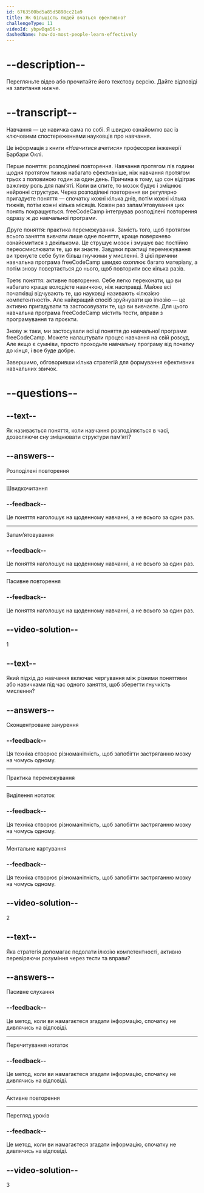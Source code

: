 ```yaml
---
id: 6763500bd5a85d5898cc21a9
title: Як більшість людей вчаться ефективно?
challengeType: 11
videoId: ybpwBqa56-s
dashedName: how-do-most-people-learn-effectively
---
```


# --description--

Перегляньте відео або прочитайте його текстову версію. Дайте відповіді на запитання нижче.

# --transcript--

Навчання — це навичка сама по собі. Я швидко ознайомлю вас із ключовими спостереженнями науковців про навчання.

Це інформація з книги *«Навчитися вчитися»* професорки інженерії Барбари Оклі.

Перше поняття: розподілені повторення. Навчання протягом пів години щодня протягом тижня набагато ефективніше, ніж навчання протягом трьох з половиною годин за один день. Причина в тому, що сон відіграє важливу роль для пам’яті. Коли ви спите, то мозок будує і зміцнює нейронні структури. Через розподілені повторення ви регулярно пригадуєте поняття — спочатку кожні кілька днів, потім кожні кілька тижнів, потім кожні кілька місяців. Кожен раз запам’ятовування цих понять покращується. freeCodeCamp інтегрував розподілені повторення одразу ж до навчальної програми.

Друге поняття: практика перемежування. Замість того, щоб протягом всього заняття вивчати лише одне поняття, краще поверхнево ознайомитися з декількома. Це струшує мозок і змушує вас постійно переосмислювати те, що ви знаєте. Завдяки практиці перемежування ви тренуєте себе бути більш гнучкими у мисленні. З цієї причини навчальна програма freeCodeCamp швидко охоплює багато матеріалу, а потім знову повертається до нього, щоб повторити все кілька разів.

Третє поняття: активне повторення. Себе легко переконати, що ви набагато краще володієте навичкою, ніж насправді. Майже всі початківці відчувають те, що науковці називають «ілюзією компетентності». Але найкращий спосіб зруйнувати цю ілюзію — це активно пригадувати та застосовувати те, що ви вивчаєте. Для цього навчальна програма freeCodeCamp містить тести, вправи з програмування та проєкти.

Знову ж таки, ми застосували всі ці поняття до навчальної програми freeCodeCamp. Можете налаштувати процес навчання на свій розсуд. Але якщо є сумніви, просто проходьте навчальну програму від початку до кінця, і все буде добре.

Завершимо, обговоривши кілька стратегій для формування ефективних навчальних звичок.

# --questions--

## --text--

Як називається поняття, коли навчання розподіляється в часі, дозволяючи сну зміцнювати структури пам’яті?

## --answers--

Розподілені повторення

---

Швидкочитання

### --feedback--

Це поняття наголошує на щоденному навчанні, а не всього за один раз.

---

Запам’ятовування

### --feedback--

Це поняття наголошує на щоденному навчанні, а не всього за один раз.

---

Пасивне повторення

### --feedback--

Це поняття наголошує на щоденному навчанні, а не всього за один раз.

## --video-solution--

1

## --text--

Який підхід до навчання включає чергування між різними поняттями або навичками під час одного заняття, щоб зберегти гнучкість мислення?

## --answers--

Сконцентроване занурення

### --feedback--

Ця техніка створює різноманітність, щоб запобігти застряганню мозку на чомусь одному.

---

Практика перемежування

---

Виділення нотаток

### --feedback--

Ця техніка створює різноманітність, щоб запобігти застряганню мозку на чомусь одному.

---

Ментальне картування

### --feedback--

Ця техніка створює різноманітність, щоб запобігти застряганню мозку на чомусь одному.

## --video-solution--

2

## --text--

Яка стратегія допомагає подолати ілюзію компетентності, активно перевіряючи розуміння через тести та вправи?

## --answers--

Пасивне слухання

### --feedback--

Це метод, коли ви намагаєтеся згадати інформацію, спочатку не дивлячись на відповіді.

---

Перечитування нотаток

### --feedback--

Це метод, коли ви намагаєтеся згадати інформацію, спочатку не дивлячись на відповіді.

---

Активне повторення

---

Перегляд уроків

### --feedback--

Це метод, коли ви намагаєтеся згадати інформацію, спочатку не дивлячись на відповіді.

## --video-solution--

3
